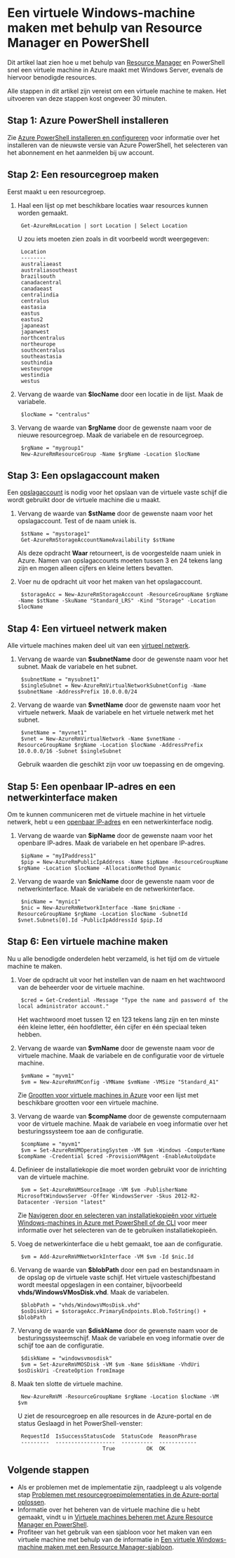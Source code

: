 <properties
    pageTitle="Een virtuele machine in Azure maken met behulp van PowerShell | Microsoft Azure"
    description="Gebruik Azure PowerShell en Azure Resource Manager om eenvoudig een nieuwe virtuele machine met Windows Server te maken."
    services="virtual-machines-windows"
    documentationCenter=""
    authors="davidmu1"
    manager="timlt"
    editor=""
    tags="azure-resource-manager"/>

<tags
    ms.service="virtual-machines-windows"
    ms.workload="na"
    ms.tgt_pltfrm="na"
    ms.devlang="na"
    ms.topic="get-started-article"
    ms.date="09/27/2016"
    ms.author="davidmu"/>


# Een virtuele Windows-machine maken met behulp van Resource Manager en PowerShell

Dit artikel laat zien hoe u met behulp van [Resource Manager](../resource-group-overview.md) en PowerShell snel een virtuele machine in Azure maakt met Windows Server, evenals de hiervoor benodigde resources. 

Alle stappen in dit artikel zijn vereist om een virtuele machine te maken. Het uitvoeren van deze stappen kost ongeveer 30 minuten.

## Stap 1: Azure PowerShell installeren

Zie [Azure PowerShell installeren en configureren](../powershell-install-configure.md) voor informatie over het installeren van de nieuwste versie van Azure PowerShell, het selecteren van het abonnement en het aanmelden bij uw account.
        
## Stap 2: Een resourcegroep maken

Eerst maakt u een resourcegroep.

1. Haal een lijst op met beschikbare locaties waar resources kunnen worden gemaakt.

        Get-AzureRmLocation | sort Location | Select Location
        
    U zou iets moeten zien zoals in dit voorbeeld wordt weergegeven:
    
        Location
        --------
        australiaeast
        australiasoutheast
        brazilsouth
        canadacentral
        canadaeast
        centralindia
        centralus
        eastasia
        eastus
        eastus2
        japaneast
        japanwest
        northcentralus
        northeurope
        southcentralus
        southeastasia
        southindia
        westeurope
        westindia
        westus

2. Vervang de waarde van **$locName** door een locatie in de lijst. Maak de variabele.

        $locName = "centralus"
        
3. Vervang de waarde van **$rgName** door de gewenste naam voor de nieuwe resourcegroep. Maak de variabele en de resourcegroep.

        $rgName = "mygroup1"
        New-AzureRmResourceGroup -Name $rgName -Location $locName
    
## Stap 3: Een opslagaccount maken

Een [opslagaccount](../storage/storage-introduction.md) is nodig voor het opslaan van de virtuele vaste schijf die wordt gebruikt door de virtuele machine die u maakt.

1. Vervang de waarde van **$stName** door de gewenste naam voor het opslagaccount. Test of de naam uniek is.

        $stName = "mystorage1"
        Get-AzureRmStorageAccountNameAvailability $stName

    Als deze opdracht **Waar** retourneert, is de voorgestelde naam uniek in Azure. Namen van opslagaccounts moeten tussen 3 en 24 tekens lang zijn en mogen alleen cijfers en kleine letters bevatten.
    
2. Voer nu de opdracht uit voor het maken van het opslagaccount.
    
        $storageAcc = New-AzureRmStorageAccount -ResourceGroupName $rgName -Name $stName -SkuName "Standard_LRS" -Kind "Storage" -Location $locName
        
## Stap 4: Een virtueel netwerk maken

Alle virtuele machines maken deel uit van een [virtueel netwerk](../virtual-network/virtual-networks-overview.md).

1. Vervang de waarde van **$subnetName** door de gewenste naam voor het subnet. Maak de variabele en het subnet.
        
        $subnetName = "mysubnet1"
        $singleSubnet = New-AzureRmVirtualNetworkSubnetConfig -Name $subnetName -AddressPrefix 10.0.0.0/24
        
2. Vervang de waarde van **$vnetName** door de gewenste naam voor het virtuele netwerk. Maak de variabele en het virtuele netwerk met het subnet.

        $vnetName = "myvnet1"
        $vnet = New-AzureRmVirtualNetwork -Name $vnetName -ResourceGroupName $rgName -Location $locName -AddressPrefix 10.0.0.0/16 -Subnet $singleSubnet
        
    Gebruik waarden die geschikt zijn voor uw toepassing en de omgeving.
        
## Stap 5: Een openbaar IP-adres en een netwerkinterface maken

Om te kunnen communiceren met de virtuele machine in het virtuele netwerk, hebt u een [openbaar IP-adres](../virtual-network/virtual-network-ip-addresses-overview-arm.md) en een netwerkinterface nodig.

1. Vervang de waarde van **$ipName** door de gewenste naam voor het openbare IP-adres. Maak de variabele en het openbare IP-adres.

        $ipName = "myIPaddress1"
        $pip = New-AzureRmPublicIpAddress -Name $ipName -ResourceGroupName $rgName -Location $locName -AllocationMethod Dynamic
        
2. Vervang de waarde van **$nicName** door de gewenste naam voor de netwerkinterface. Maak de variabele en de netwerkinterface.

        $nicName = "mynic1"
        $nic = New-AzureRmNetworkInterface -Name $nicName -ResourceGroupName $rgName -Location $locName -SubnetId $vnet.Subnets[0].Id -PublicIpAddressId $pip.Id
        
## Stap 6: Een virtuele machine maken

Nu u alle benodigde onderdelen hebt verzameld, is het tijd om de virtuele machine te maken.

1. Voer de opdracht uit voor het instellen van de naam en het wachtwoord van de beheerder voor de virtuele machine.

        $cred = Get-Credential -Message "Type the name and password of the local administrator account."
        
    Het wachtwoord moet tussen 12 en 123 tekens lang zijn en ten minste één kleine letter, één hoofdletter, één cijfer en één speciaal teken hebben. 
        
2. Vervang de waarde van **$vmName** door de gewenste naam voor de virtuele machine. Maak de variabele en de configuratie voor de virtuele machine.

        $vmName = "myvm1"
        $vm = New-AzureRmVMConfig -VMName $vmName -VMSize "Standard_A1"
        
    Zie [Grootten voor virtuele machines in Azure](virtual-machines-windows-sizes.md) voor een lijst met beschikbare grootten voor een virtuele machine.
    
3. Vervang de waarde van **$compName** door de gewenste computernaam voor de virtuele machine. Maak de variabele en voeg informatie over het besturingssysteem toe aan de configuratie.

        $compName = "myvm1"
        $vm = Set-AzureRmVMOperatingSystem -VM $vm -Windows -ComputerName $compName -Credential $cred -ProvisionVMAgent -EnableAutoUpdate
        
4. Definieer de installatiekopie die moet worden gebruikt voor de inrichting van de virtuele machine. 

        $vm = Set-AzureRmVMSourceImage -VM $vm -PublisherName MicrosoftWindowsServer -Offer WindowsServer -Skus 2012-R2-Datacenter -Version "latest"
        
    Zie [Navigeren door en selecteren van installatiekopieën voor virtuele Windows-machines in Azure met PowerShell of de CLI](virtual-machines-windows-cli-ps-findimage.md) voor meer informatie over het selecteren van de te gebruiken installatiekopieën.
        
5. Voeg de netwerkinterface die u hebt gemaakt, toe aan de configuratie.

        $vm = Add-AzureRmVMNetworkInterface -VM $vm -Id $nic.Id
        
6. Vervang de waarde van **$blobPath** door een pad en bestandsnaam in de opslag op de virtuele vaste schijf. Het virtuele vasteschijfbestand wordt meestal opgeslagen in een container, bijvoorbeeld **vhds/WindowsVMosDisk.vhd**. Maak de variabelen.

        $blobPath = "vhds/WindowsVMosDisk.vhd"
        $osDiskUri = $storageAcc.PrimaryEndpoints.Blob.ToString() + $blobPath
        
7. Vervang de waarde van **$diskName** door de gewenste naam voor de besturingssysteemschijf. Maak de variabele en voeg informatie over de schijf toe aan de configuratie.

        $diskName = "windowsvmosdisk"
        $vm = Set-AzureRmVMOSDisk -VM $vm -Name $diskName -VhdUri $osDiskUri -CreateOption fromImage
        
8. Maak ten slotte de virtuele machine.

        New-AzureRmVM -ResourceGroupName $rgName -Location $locName -VM $vm

    U ziet de resourcegroep en alle resources in de Azure-portal en de status Geslaagd in het PowerShell-venster:

        RequestId  IsSuccessStatusCode  StatusCode  ReasonPhrase
        ---------  -------------------  ----------  ------------
                                  True          OK  OK
                                  
## Volgende stappen

- Als er problemen met de implementatie zijn, raadpleegt u als volgende stap [Problemen met resourcegroepimplementaties in de Azure-portal oplossen](../resource-manager-troubleshoot-deployments-portal.md).
- Informatie over het beheren van de virtuele machine die u hebt gemaakt, vindt u in [Virtuele machines beheren met Azure Resource Manager en PowerShell](virtual-machines-windows-ps-manage.md).
- Profiteer van het gebruik van een sjabloon voor het maken van een virtuele machine met behulp van de informatie in [Een virtuele Windows-machine maken met een Resource Manager-sjabloon](virtual-machines-windows-ps-template.md).



<!--HONumber=Sep16_HO5-->


